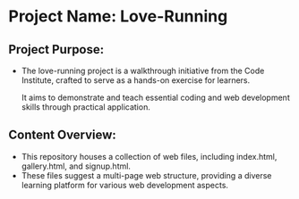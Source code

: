 # Project Name: Love-Running

## Project Purpose: 
* The love-running project is a walkthrough initiative from the Code Institute, crafted to serve as a hands-on exercise for learners.

  It aims to demonstrate and teach essential coding and web development skills through practical application.
## Content Overview:
* This repository houses a collection of web files, including index.html, gallery.html, and signup.html.
* 
   These files suggest a multi-page web structure, providing a diverse learning platform for various web development aspects.

